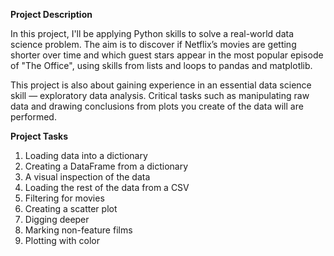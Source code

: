 **Project Description**

In this project, I'll be applying Python skills to solve a real-world data science problem. The aim is to discover if Netflix’s movies are getting shorter over time and which guest stars appear in the most popular episode of "The Office", using skills from lists and loops to pandas and matplotlib.

This project is also about gaining experience in an essential data science skill — exploratory data analysis. Critical tasks such as manipulating raw data and drawing conclusions from plots you create of the data will are performed. 


**Project Tasks**

1. Loading data into a dictionary
2. Creating a DataFrame from a dictionary
3. A visual inspection of the data
4. Loading the rest of the data from a CSV
5. Filtering for movies
6. Creating a scatter plot
7. Digging deeper
8. Marking non-feature films
9. Plotting with color

